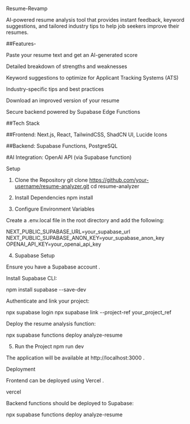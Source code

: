 Resume-Revamp

AI-powered resume analysis tool that provides instant feedback, keyword suggestions, and tailored industry tips to help job seekers improve their resumes.

##Features-

Paste your resume text and get an AI-generated score

Detailed breakdown of strengths and weaknesses

Keyword suggestions to optimize for Applicant Tracking Systems (ATS)

Industry-specific tips and best practices

Download an improved version of your resume

Secure backend powered by Supabase Edge Functions

##Tech Stack

##Frontend: Next.js, React, TailwindCSS, ShadCN UI, Lucide Icons

##Backend: Supabase Functions, PostgreSQL

#AI Integration: OpenAI API (via Supabase function)

Setup
1. Clone the Repository
git clone https://github.com/your-username/resume-analyzer.git
cd resume-analyzer

2. Install Dependencies
npm install

3. Configure Environment Variables

Create a .env.local file in the root directory and add the following:

NEXT_PUBLIC_SUPABASE_URL=your_supabase_url
NEXT_PUBLIC_SUPABASE_ANON_KEY=your_supabase_anon_key
OPENAI_API_KEY=your_openai_api_key

4. Supabase Setup

Ensure you have a Supabase account
.

Install Supabase CLI:

npm install supabase --save-dev


Authenticate and link your project:

npx supabase login
npx supabase link --project-ref your_project_ref


Deploy the resume analysis function:

npx supabase functions deploy analyze-resume

5. Run the Project
npm run dev


The application will be available at http://localhost:3000
.

Deployment

Frontend can be deployed using Vercel
.

vercel


Backend functions should be deployed to Supabase:

npx supabase functions deploy analyze-resume
